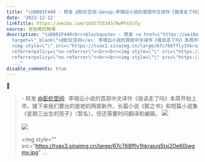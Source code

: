 ```yaml
---
title: "\U0001F440 - 转发 @彭伦空间:&ensp;李翊云小说的首部中文译作《我该走了吗》本周开始上市。接下来我们要出的是她的两部新作，长篇小说《鹅之书》和短篇小说集《星期三..."
date: '2023-12-12'
linkTitle: https://weibo.com/1655755343/NwPhtEsTy
source: 张怡微的微博
description: "\U0001F440<br><blockquote> - 转发 <a href=\"https://weibo.com/1741121791\"
  target=\"_blank\">@彭伦空间</a>: 李翊云小说的首部中文译作《我该走了吗》本周开始上市。接下来我们要出的是她的两部新作，长篇小说《鹅之书》和短篇小说集《星期三出生的孩子》（暂名）。但还需要时间翻译和编辑。
  <img style=\"\" src=\"https://tvax1.sinaimg.cn/large/67c768ffly1hkraivxqz8j21111jkqlo.jpg\"
  referrerpolicy=\"no-referrer\"><br><br><img style=\"\" src=\"https://tvax3.sinaimg.cn/large/67c768ffly1hkraiuegrjj20d60hkgm5.jpg\"
  referrerpolicy=\"no-referrer\"><br><br><img style=\"\" src=\"https://tvax3.sinaimg.cn/large/67c768ffly1hkraiug5txj20e60iwgmv.jpg\"
  ..."
disable_comments: true
---
```

👀<br><blockquote> - 转发 <a href="https://weibo.com/1741121791" target="_blank">@彭伦空间</a>: 李翊云小说的首部中文译作《我该走了吗》本周开始上市。接下来我们要出的是她的两部新作，长篇小说《鹅之书》和短篇小说集《星期三出生的孩子》（暂名）。但还需要时间翻译和编辑。 <img style="" src="https://tvax1.sinaimg.cn/large/67c768ffly1hkraivxqz8j21111jkqlo.jpg" referrerpolicy="no-referrer"><br><br><img style="" src="https://tvax3.sinaimg.cn/large/67c768ffly1hkraiuegrjj20d60hkgm5.jpg" referrerpolicy="no-referrer"><br><br><img style="" src="https://tvax3.sinaimg.cn/large/67c768ffly1hkraiug5txj20e60iwgmv.jpg" ...